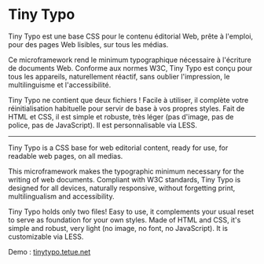 Tiny Typo
=========

Tiny Typo est une base CSS pour le contenu éditorial Web, prête à l'emploi, pour des pages Web lisibles, sur tous les médias.

Ce microframework rend le minimum typographique nécessaire à l'écriture de documents Web. Conforme aux normes W3C, Tiny Typo est conçu pour tous les appareils, naturellement réactif, sans oublier l'impression, le multilinguisme et l'accessibilité.

Tiny Typo ne contient que deux fichiers ! Facile à utiliser, il complète votre réinitialisation habituelle pour servir de base à vos propres styles. Fait de HTML et CSS, il est simple et robuste, très léger (pas d'image, pas de police, pas de JavaScript). Il est personnalisable via LESS.

----

Tiny Typo is a CSS base for web editorial content, ready for use, for readable web pages, on all medias.

This microframework makes the typographic minimum necessary for the writing of web documents. Compliant with W3C standards, Tiny Typo is designed for all devices, naturally responsive, without forgetting print, multilingualism and accessibility.

Tiny Typo holds only two files! Easy to use, it complements your usual reset to serve as foundation for your own styles. Made of HTML and CSS, it's simple and robust, very light (no image, no font, no JavaScript). It is customizable via LESS.

Demo : [tinytypo.tetue.net]([http://tinytypo.tetue.net](https://web.archive.org/web/20191025032008/http://tinytypo.tetue.net/tinytypo.html))
